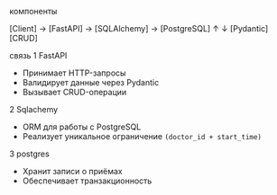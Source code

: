 компоненты

[Client] → [FastAPI] → [SQLAlchemy] → [PostgreSQL]
           ↑        ↓
       [Pydantic]  [CRUD]

связь
1 FastAPI
   - Принимает HTTP-запросы
   - Валидирует данные через Pydantic
   - Вызывает CRUD-операции

2 Sqlachemy
   - ORM для работы с PostgreSQL
   - Реализует уникальное ограничение `(doctor_id + start_time)`

3 postgres
   - Хранит записи о приёмах
   - Обеспечивает транзакционность